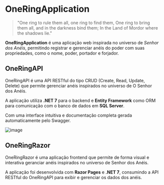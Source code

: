 # OneRingApplication
> "One ring to rule them all, one ring to find them, One ring to bring them all, and in the darkness bind them; In the Land of Mordor where the shadows lie."

**OneRingApplication** é uma aplicação web inspirada no universo de *Senhor dos Anéis*, permitindo registrar e gerenciar anéis do poder com suas propriedades, como o nome, poder, portador e forjador.


## OneRingAPI
OneRingAPI é uma API RESTful do tipo CRUD (Create, Read, Update, Delete) que permite gerenciar anéis inspirados no universo de O Senhor dos Anéis.

A aplicação utiliza **.NET 7** para o backend e **Entity Framework** como ORM para comunicação com o banco de dados em **SQL Server**.

Com uma interface intuitiva e documentação completa gerada automaticamente pelo Swagger.


![image](https://github.com/user-attachments/assets/b116acb9-8edb-41fb-943e-88d077095548)


## OneRingRazor
OneRingRazor é uma aplicação frontend que permite de forma visual e interativa geranciar anéis inspirados no universo de Senhor dos Anéis.

A aplicação foi desenvolvida com **Razor Pages** e **.NET 7**, consumindo a API RESTful do OneRingAPI para exibir e gerenciar os dados dos anéis.

